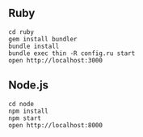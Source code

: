 ## Ruby

```
cd ruby
gem install bundler
bundle install
bundle exec thin -R config.ru start
open http://localhost:3000
```

## Node.js

```
cd node
npm install
npm start
open http://localhost:8000
```

